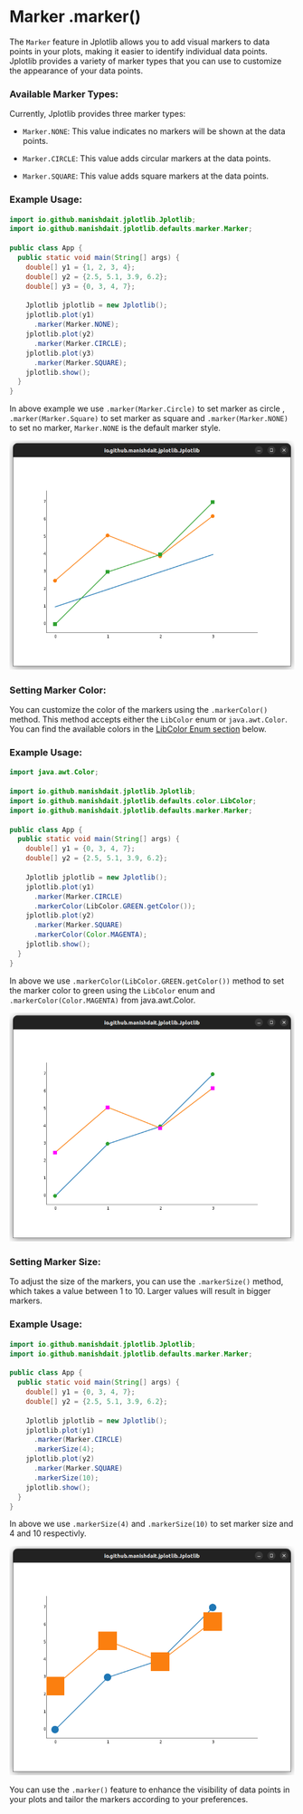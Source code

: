 # Marker .marker()

The `Marker` feature in Jplotlib allows you to add visual markers to data points in your plots, making it easier to identify individual data points. Jplotlib provides a variety of marker types that you can use to customize the appearance of your data points.

### Available Marker Types:

Currently, Jplotlib provides three marker types:

- `Marker.NONE`: This value indicates no markers will be shown at the data points.

- `Marker.CIRCLE`: This value adds circular markers at the data points.

- `Marker.SQUARE`: This value adds square markers at the data points.



### Example Usage:

```java
import io.github.manishdait.jplotlib.Jplotlib;
import io.github.manishdait.jplotlib.defaults.marker.Marker;

public class App {
  public static void main(String[] args) {
    double[] y1 = {1, 2, 3, 4};
    double[] y2 = {2.5, 5.1, 3.9, 6.2};
    double[] y3 = {0, 3, 4, 7};

    Jplotlib jplotlib = new Jplotlib();
    jplotlib.plot(y1)
      .marker(Marker.NONE);
    jplotlib.plot(y2)
      .marker(Marker.CIRCLE);
    jplotlib.plot(y3)
      .marker(Marker.SQUARE);
    jplotlib.show();
  }
}
```

In above example we use `.marker(Marker.Circle)` to set marker as circle , `.marker(Marker.Square)` to set marker as square and `.marker(Marker.NONE)` to set no marker, `Marker.NONE` is the default marker style.

<img src="assets/marker/marker_EG1.png" alt="marker_eg1.png" width="620px">


### Setting Marker Color:

You can customize the color of the markers using the `.markerColor()` method. This method accepts either the `LibColor` enum or `java.awt.Color`. You can find the available colors in the [LibColor Enum section](LIB_COLOR.md) below.

### Example Usage:

```java
import java.awt.Color;

import io.github.manishdait.jplotlib.Jplotlib;
import io.github.manishdait.jplotlib.defaults.color.LibColor;
import io.github.manishdait.jplotlib.defaults.marker.Marker;

public class App {
  public static void main(String[] args) {
    double[] y1 = {0, 3, 4, 7};
    double[] y2 = {2.5, 5.1, 3.9, 6.2};

    Jplotlib jplotlib = new Jplotlib();
    jplotlib.plot(y1)
      .marker(Marker.CIRCLE)
      .markerColor(LibColor.GREEN.getColor());
    jplotlib.plot(y2)
      .marker(Marker.SQUARE)
      .markerColor(Color.MAGENTA);
    jplotlib.show();
  }
}
```
In above we use `.markerColor(LibColor.GREEN.getColor())` method to set the marker color to green using the `LibColor` enum and `.markerColor(Color.MAGENTA)` from java.awt.Color.

<img src="assets/marker/marker_EG2.png" alt="marker_eg2.png" width="620px">


### Setting Marker Size:

To adjust the size of the markers, you can use the `.markerSize()` method, which takes a value between 1 to 10. Larger values will result in bigger markers.

### Example Usage:

```java
import io.github.manishdait.jplotlib.Jplotlib;
import io.github.manishdait.jplotlib.defaults.marker.Marker;

public class App {
  public static void main(String[] args) {
    double[] y1 = {0, 3, 4, 7};
    double[] y2 = {2.5, 5.1, 3.9, 6.2};

    Jplotlib jplotlib = new Jplotlib();
    jplotlib.plot(y1)
      .marker(Marker.CIRCLE)
      .markerSize(4);
    jplotlib.plot(y2)
      .marker(Marker.SQUARE)
      .markerSize(10);
    jplotlib.show();
  }
}
```

In above we use `.markerSize(4)` and `.markerSize(10)` to set marker size and 4 and 10 respectivly.

<img src="assets/marker/marker_EG3.png" alt="marker_eg3.png" width="620px">

You can use the `.marker()` feature to enhance the visibility of data points in your plots and tailor the markers according to your preferences. 
